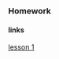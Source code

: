 ### Homework

#### links
[lesson 1](https://github.com/k1026-v/FrontEnd/blob/master/01_HTML_intro_24.04.23/homework.html)